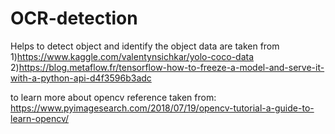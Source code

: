 # OCR-detection
Helps to detect object and identify the object 
data are taken from
1)https://www.kaggle.com/valentynsichkar/yolo-coco-data
2)https://blog.metaflow.fr/tensorflow-how-to-freeze-a-model-and-serve-it-with-a-python-api-d4f3596b3adc

to learn more about opencv reference taken from:
https://www.pyimagesearch.com/2018/07/19/opencv-tutorial-a-guide-to-learn-opencv/
